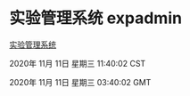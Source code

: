 # 实验管理系统 expadmin
[实验管理系统](http://59.174.26.64:56808/expadmin-782313d2-e1b1-4ea7-932e-3a55e6a1a4d0/)

2020年 11月 11日 星期三 11:40:02 CST

2020年 11月 11日 星期三 03:40:02 GMT
